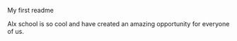 My first readme

Alx school is so cool and have created
 an amazing opportunity for everyone of us.
